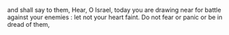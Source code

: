 and shall say to them, Hear, O Israel, today you are drawing near for battle against your enemies : let not your heart faint. Do not fear or panic or be in dread of them,
